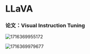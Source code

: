 # LLaVA

### 论文：Visual Instruction Tuning

![1716369955172](C:\Users\HP\AppData\Roaming\Typora\typora-user-images\1716369955172.png)

![1716369979677](C:\Users\HP\AppData\Roaming\Typora\typora-user-images\1716369979677.png)